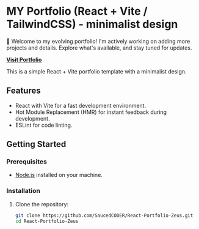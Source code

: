 # MY Portfolio (React + Vite / TailwindCSS) - minimalist design 

🚧 Welcome to my evolving portfolio! I'm actively working on adding more projects and details. Explore what's available, and stay tuned for updates.

**[Visit Portfolio](https://saucedcoder.github.io/React-Portfolio-Zeus/)**

This is a simple React + Vite portfolio template with a minimalist design.

## Features

- React with Vite for a fast development environment.
- Hot Module Replacement (HMR) for instant feedback during development.
- ESLint for code linting.

## Getting Started

### Prerequisites

- [Node.js](https://nodejs.org/) installed on your machine.

### Installation

1. Clone the repository:

   ```bash
   git clone https://github.com/SaucedCODER/React-Portfolio-Zeus.git
   cd React-Portfolio-Zeus
